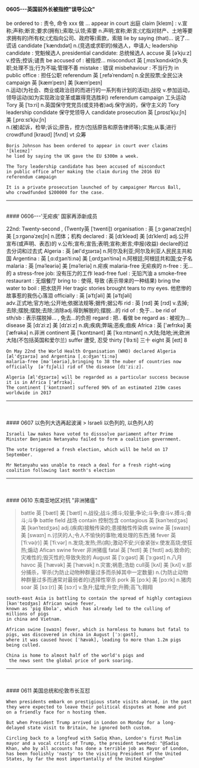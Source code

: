 

#### 0605---英国前外长被指控"误导公众"

> 
be ordered to : 责令, 命令 xxx 做 ...
appear in court  出庭
claim [kleɪm] : v.宣称;声称;断言;要求(拥有);索取;认领;索要
                n.声明;宣称;断言;(尤指对财产、土地等要求拥有的)所有权;(尤指向公司、政府等)索款，索赔
lie by saying (that)... 说了...谎话
candidate [ˈkændɪdət] n.(竞选或求职的)候选人，申请人;
leadership candidate : 党魁候选人
presidential candidate: 总统候选人
accuse 英 [əˈkjuːz] v.控告;控诉;谴责
be accused of : 被指控...
misconduct 英 [ˌmɪsˈkɒndʌkt]n.失职;处理不当;行为不端;管理不善
mistake : 错误
misbehaviour : 不当行为
in public office : 担任公职
referendum 英 [ˌrefəˈrendəm] n.全民投票;全民公决
campaign 英 [kæmˈpeɪn]   美 [kæmˈpeɪn]  
n.运动(为社会、商业或政治目的而进行的一系列有计划的活动);战役
v.参加运动，领导运动(如为实现政治变革或赢得竞选胜利)
referendum campaign 工头运动
Tory 英 [ˈtɔːri] n.英国保守党党员(或支持者)adj.保守派的，保守主义的
Tory leadership condidate 保守党领导人
candidate
prosecution 英 [ˌprɒsɪˈkjuːʃn]   美 [ˌprɑːsɪˈkjuːʃn]  
n.(被)起诉，检举;诉讼;原告，控方(包括原告和原告律师等);实施;从事;进行
crowdfund [kraʊd] [fʌnd] vt 众筹

```
Boris Johnson has been ordered to appear in court over claims '[kleɪmz]'
he lied by saying the UK gave the EU $300m a week.

The Tory leadership candidate has been accused of misconduct 
in public office after making the claim during the 2016 EU 
referendum campaign

It is a private prosecution launched of by campaigner Marcus Ball, 
who crowdfunded $200000 for the case.
```


***
 


<br>
#### 0606---'无疟疾' 国家再添新成员

> 
22nd: Twenty-second , (Twenty英 [ˈtwenti])
organisation : 英 [ˌɔːɡənaɪˈzeɪʃn]   美 [ˌɔːrɡənəˈzeɪʃn]  n.团体；机构
declared : 英 [dɪˈkleəd]   美 [dɪˈklerd]  adj.公开宣布(或声明、表态)的 v.公布;宣布;宣告;表明;宣称;断言;申报(收益) declare的过去分词和过去式
Algeria : 英 [æl'dʒɪərɪə]  n.阿尔及利亚;阿尔及利亚人民民主共和国
Argentina : 英 [ˌɑ:dʒənˈti:nə]   美 [ˌɑrdʒənˈtinə]  n.阿根廷;阿根廷共和国;女子名
malaria : 英 [məˈleəriə]   美 [məˈleriə]  n.疟疾
malaria-free 无疟疾的
n-free : 无...的
a stress-free job: 没有压力的工作
lead-free fuel : 无铅汽油
a smoke-free restaurant : 无烟餐厅
bring to : 使得, 导致 (表示带来的一种结果)
bring the water to boil : 把水烧开
Her tragic stories brought tears to my eyes. 他悲惨的故事惹的我伤心落泪
officially : 英 [əˈfɪʃəli]   美 [əˈfɪʃəli]  
adv.正式地;官方地;公开地;依据法规等;据传;据公布
rid : 英 [rɪd]   美 [rɪd]  v.去掉;去除;摆脱;摆脱;去除;消除adj.得到解脱的;摆脱…的
rid of : 免于...
be rid of sth/sb  : 表示摆脱掉... , 免去...的负担
regard : 把.. 看做
be regard as : 被视为...
disease 英 [dɪˈziːz]   美 [dɪˈziːz]  n.病;疾病;弊端;恶疾;痼疾
Africa : 英 ['æfrɪkə]   美 [ˈæfrəkə]  n.非洲
continent 英 [ˈkɒntɪnənt]   美 [ˈkɑːntɪnənt]  n.大陆;陆地;洲;欧洲大陆(不包括英国和爱尔兰)
suffer 遭受, 忍受
thirty [ˈθɜːti]  三十
eight 英 [eɪt] 8

```
On May 22nd the World Health Organisation (WHO) declared Algeria [æl'dʒɪərɪə] and Argentina [ˌɑ:dʒənˈti:nə] 
malaria-free [məˈleəriə],bringing to 38 the nuber of countries now officially  [əˈfɪʃəli] rid of the disease [dɪˈziːz].

Algeria [æl'dʒɪərɪə] will be regarded as a particular success because it is in Africa ['æfrɪkə].
The continent [ˈkɒntɪnənt] suffered 90% of an estimated 219m cases worldwide in 2017
```

***








<br>
<br>
#### 0607  以色列大选再起波澜
> 
Israeli 以色列的, 以色列人的



```
Israeli law makes have voted to disssolve pariament after Prime Minister Benjamin Netanyahu failed to form a coalition government.

The vote triggered a fresh election, which will be held on 17 September.

Mr Netanyahu was unable to reach a deal for a fresh right-wing coalition following last month's election
```

***










<br>
<br>
#### 0610 东南亚地区对抗 "非洲猪瘟"


> battle 英 [ˈbætl]  美 [ˈbætl]  n.战役;战斗;搏斗;较量;争论;斗争;奋斗v.搏斗;奋斗;斗争
battle field 战场
contain 控制包含
contagious 英 [kənˈteɪdʒəs]   美 [kənˈteɪdʒəs]  adj.(疾病)接触传染的;患接触性传染病
swine 英 [swaɪn]  美 [swaɪn]  n.讨厌的人;令人不愉快的事物;难处理的东西;猪
fever 英 [ˈfiːvə(r)]   美 [ˈfiːvər]  n.发烧;发热;热(病);激动不安;兴奋紧张v.使发高烧;使狂热;煽动
Afican swine fever 非洲猪瘟
fatal 英 [ˈfeɪtl]   美 [ˈfeɪtl]  adj.致命的;灾难性的;毁灭性的;导致失败的
August 英 [ˈɔːɡəst]   美 [ˈɔːɡəst]  n.八月
havoc 英 [ˈhævək]   美 [ˈhævək]  n.灾害;祸患;浩劫
cull英 [kʌl]   美 [kʌl]  v.部分捕杀，宰杀(为防止动物种群量过多而杀掉其中一定数量)
n.(为防止动物种群量过多而通常对最弱者的)选择性宰杀
pork 英 [pɔːk]   美 [pɔːrk]  n.猪肉
soar 英 [sɔː(r)]   美 [sɔːr]  v.急升;猛增;升空;升腾;高飞;翱翔


```
south-east Asia is battling to contain the spread of highly contagious [kənˈteɪdʒəs] African swine fever,
known as 'pig Ebola', which  has already led to the culling of millions of pigs
in china and Vietnam.

African swine [swaɪn] fever, which is harmless to humans but fatal to pigs, was discovered in china in August [ˈɔːɡəst], 
where it was caused hovoc [ˈhævək], leading to more than 1.2m pigs being culled.

China is home to almost half of the world's pigs and
 the news sent the global price of pork soaring.
```


***

<br>
<br>
#### 0611 美国总统和伦敦市长互怼

```
When presidents embark on prestigious state visits abroad, in the past they were expected to leave their political disputes at home and put on a friendly face for n hosting them.

But when President Trump arrived in London on Monday for a long-delayed state visit to Britain, he ignored both custom.

Circling back to a longfeud with Sadiq Khan, London's first Muslim mayor and a vocal critic of Trump, the president tweeted: "@Sadiq Khan, who by all accounts has done a terrible job as Mayor of London, has been foolishly 'nasty' to the visiting President of the United States, by far the most importantally of the United Kingdom"

```




